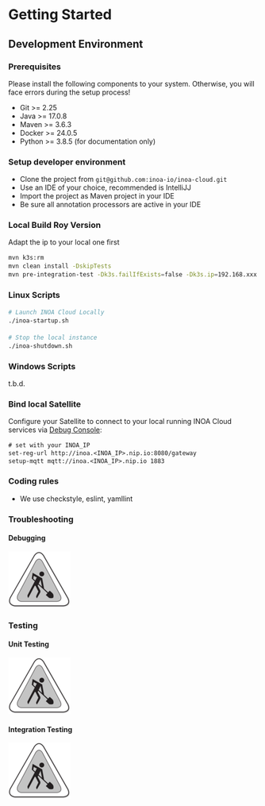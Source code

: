 # Getting Started

## Development Environment

### Prerequisites

Please install the following components to your system. Otherwise, you will face errors during the setup process!

* Git >= 2.25
* Java >= 17.0.8
* Maven >= 3.6.3
* Docker >= 24.0.5
* Python >= 3.8.5 (for documentation only)

### Setup developer environment

* Clone the project from `git@github.com:inoa-io/inoa-cloud.git`
* Use an IDE of your choice, recommended is IntelliJJ
* Import the project as Maven project in your IDE
* Be sure all annotation processors are active in your IDE

### Local Build Roy Version

Adapt the ip to your local one first

```bash
mvn k3s:rm
mvn clean install -DskipTests
mvn pre-integration-test -Dk3s.failIfExists=false -Dk3s.ip=192.168.xxx.xxx -pl ./test/
```

### Linux Scripts

```bash
# Launch INOA Cloud Locally
./inoa-startup.sh

# Stop the local instance
./inoa-shutdown.sh
```

### Windows Scripts

t.b.d.

### Bind local Satellite

Configure your Satellite to connect to your local running INOA Cloud services via [Debug Console](https://inoa-io.github.io/inoa-os-esp32/user-guide/debug-console/):

```shell
# set with your INOA_IP
set-reg-url http://inoa.<INOA_IP>.nip.io:8080/gateway
setup-mqtt mqtt://inoa.<INOA_IP>.nip.io 1883
```

### Coding rules

* We use checkstyle, eslint, yamllint

### Troubleshooting

#### Debugging

![Work in progress](../assets/images/workinprogress.png)

### Testing

#### Unit Testing

![Work in progress](../assets/images/workinprogress.png)

#### Integration Testing

![Work in progress](../assets/images/workinprogress.png)
